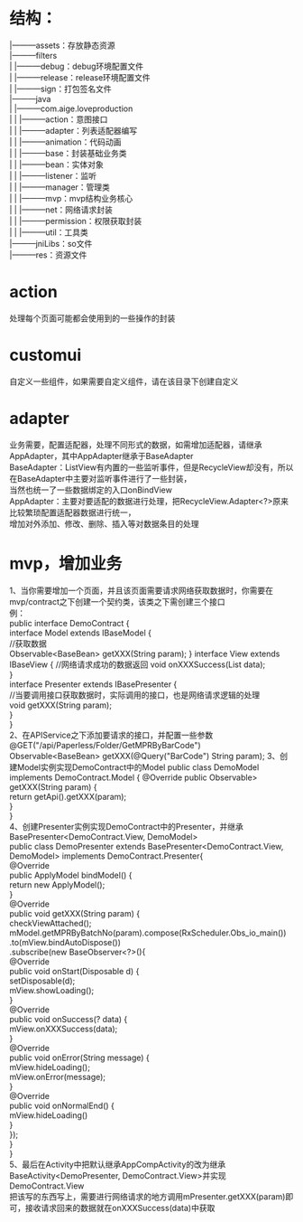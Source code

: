  # 结构：
 |———assets：存放静态资源  
 |———filters  
 |   |———debug：debug环境配置文件  
 |   |———release：release环境配置文件  
 |   |———sign：打包签名文件  
 |———java  
 |   |———com.aige.loveproduction  
 |   |   |———action：意图接口  
 |   |   |———adapter：列表适配器编写  
 |   |   |———animation：代码动画  
 |   |   |———base：封装基础业务类  
 |   |   |———bean：实体对象  
 |   |   |———listener：监听  
 |   |   |———manager：管理类  
 |   |   |———mvp：mvp结构业务核心  
 |   |   |———net：网络请求封装  
 |   |   |———permission：权限获取封装  
 |   |   |———util：工具类  
 |———jniLibs：so文件  
 |———res：资源文件  
# action
处理每个页面可能都会使用到的一些操作的封装  

# customui
自定义一些组件，如果需要自定义组件，请在该目录下创建自定义  

# adapter
业务需要，配置适配器，处理不同形式的数据，如需增加适配器，请继承AppAdapter，其中AppAdapter继承于BaseAdapter  
BaseAdapter：ListView有内置的一些监听事件，但是RecycleView却没有，所以在BaseAdapter中主要对监听事件进行了一些封装，  
当然也统一了一些数据绑定的入口onBindView  
AppAdapter：主要对要适配的数据进行处理，把RecycleView.Adapter<?>原来比较繁琐配置适配器数据进行统一，  
增加对外添加、修改、删除、插入等对数据条目的处理  
# mvp，增加业务
1、当你需要增加一个页面，并且该页面需要请求网络获取数据时，你需要在mvp/contract之下创建一个契约类，该类之下需创建三个接口  
例：  
public interface DemoContract {  
    interface Model extends IBaseModel {  
        //获取数据  
        Observable<BaseBean<?>> getXXX(String param);  
    }  
    interface View extends IBaseView {  
        //网络请求成功的数据返回  
        void onXXXSuccess(List<?> data);  
    }  
    interface Presenter extends IBasePresenter<View> {  
        //当要调用接口获取数据时，实际调用的接口，也是网络请求逻辑的处理  
        void getXXX(String param);  
    }  
}  
2、在APIService之下添加要请求的接口，并配置一些参数  
@GET("/api/Paperless/Folder/GetMPRByBarCode")  
Observable<BaseBean<?>> getXXX(@Query("BarCode") String param);  
3、创建Model实例实现DemoContract中的Model  
public class DemoModel implements DemoContract.Model {  
    @Override  
    public Observable<BaseBean<?>> getXXX(String param) {  
        return getApi().getXXX(param);  
    }  
}  
4、创建Presenter实例实现DemoContract中的Presenter，并继承BasePresenter<DemoContract.View, DemoModel>  
public class DemoPresenter extends BasePresenter<DemoContract.View, DemoModel> implements DemoContract.Presenter{  
    @Override  
    public ApplyModel bindModel() {  
        return new ApplyModel();  
    }  
    @Override  
    public void getXXX(String param) {  
        checkViewAttached();  
        mModel.getMPRByBatchNo(param).compose(RxScheduler.Obs_io_main())  
                .to(mView.bindAutoDispose())  
                .subscribe(new BaseObserver<?>(){  
                    @Override  
                    public void onStart(Disposable d) {  
                        setDisposable(d);  
                        mView.showLoading();  
                    }  
                    @Override  
                    public void onSuccess(? data) {  
                        mView.onXXXSuccess(data);  
                    }  
                    @Override  
                    public void onError(String message) {  
                        mView.hideLoading();  
                        mView.onError(message);  
                    }  
                    @Override  
                    public void onNormalEnd() {  
                        mView.hideLoading()  
                    }  
                });  
    }  
}  
5、最后在Activity中把默认继承AppCompActivity的改为继承BaseActivity<DemoPresenter, DemoContract.View>并实现DemoContract.View  
把该写的东西写上，需要进行网络请求的地方调用mPresenter.getXXX(param)即可，接收请求回来的数据就在onXXXSuccess(data)中获取  
